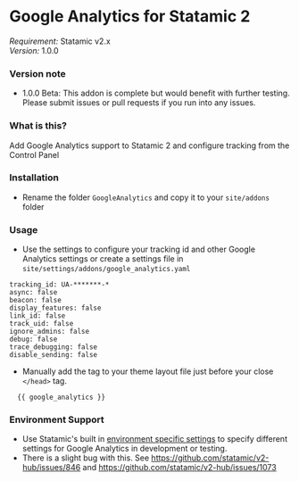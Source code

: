 # Google Analytics for Statamic 2
*Requirement:* Statamic v2.x  
*Version:* 1.0.0

### Version note
- 1.0.0 Beta: This addon is complete but would benefit with further testing. Please submit issues or pull requests if you run into any issues.

### What is this?
Add Google Analytics support to Statamic 2 and configure tracking from the Control Panel

### Installation
- Rename the folder `GoogleAnalytics` and copy it to your `site/addons` folder

### Usage
- Use the settings to configure your tracking id and other Google Analytics settings or create a settings file in `site/settings/addons/google_analytics.yaml`
```
tracking_id: UA-*******-*
async: false
beacon: false
display_features: false
link_id: false
track_uid: false
ignore_admins: false
debug: false
trace_debugging: false
disable_sending: false

```
- Manually add the tag to your theme layout file just before your close `</head>` tag.

```
  {{ google_analytics }}
```

### Environment Support
- Use Statamic's built in [environment specific settings](https://docs.statamic.com/settings#environment) to specify different settings for Google Analytics in development or testing.
- There is a slight bug with this. See https://github.com/statamic/v2-hub/issues/846 and https://github.com/statamic/v2-hub/issues/1073
